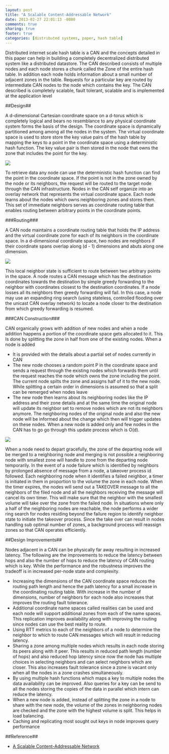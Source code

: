 ```yaml
---
layout: post
title: "A Scalable Content-Addressable Network"
date: 2013-02-27 22:01:13 -0800
comments: true
sharing: true
footer: true
categories: [distributed systems, paper, hash table]
---
```


Distributed internet scale hash table is a CAN and the concepts detailed in this paper can help in building a completely decentralized distributed system like a distributed datastore. The CAN described consists of multiple nodes and each node stores a chunk called the Zone of the entire hash table. In addition each node holds information about a small number of adjacent zones in the table. Requests for a particular key are routed by intermediate CAN nodes to the node which contains the key. The CAN described is completely scalable, fault tolerant, scalable and is implemented at the application level
<!--more-->

##Design##

A d-dimensional Cartesian coordinate space on a d-torus which is completely logical and bears no resemblance to any physical coordinate system forms the basis of the design. The coordinate space is dynamically partitioned among among all the nodes in the system. The virtual coordinate space is used to store store the key value pairs of the hash table by mapping the keys to a point in the coordinate space using a deterministic hash function. The key value pair is then stored in the node that owns the zone that includes the point for the key. 

<img src="{{ root_url }}/images/can/can-coordinates.png" ALIGN=”center” />

To retrieve data any node can use the deterministic hash function can find the point in the coordinate space. If the point is not in the zone owned by the node or its neighbors, the request will be routed to the target node through the CAN infrastructure. Nodes in the CAN self organize into an overlay network that represents the virtual coordinate space. Each node learns about the nodes which owns neighboring zones and stores them. This set of immediate neighbors serves as coordinate routing table that enables routing between arbitrary points in the coordinate points. 

###Routing###

A CAN node maintains a coordinate routing table that holds the IP address and the virtual coordinate zone for each of its neighbors in the coordinate space. In a d-dimensional coordinate space, two nodes are neighbors if their coordinate spans overlap along (d - 1) dimensions and abuts along one dimension. 

<img src="{{ root_url }}/images/can/can-routing.png" ALIGN=”center” />

This local neighbor state is sufficient to route between two arbitrary points in the space. A node routes a CAN message which has the destination coordinates towards the destination by simple greedy forwarding to the neighbor with coordinates closest to the destination coordinates. If a node losses all its neighbors then greedy forwarding will fail. In this case, a node may use an expanding ring search (using stateless, controlled flooding over the unicast CAN overlay network) to locate a node closer to the destination from which greedy forwarding is resumed.

###CAN Construction###

CAN organically grows with addition of new nodes and when a node addition happens a portion of the coordinate space gets allocated to it. This Is done by splitting the zone in half from one of the existing nodes. When a node is added

- It is provided with the details about a partial set of nodes currently in CAN 
- The new node chooses a random point P in the coordinate space and sends a request through the existing nodes which forwards them until the request reaches the node which owns the zone including the point. The current node spilts the zone and assigns half of it to the new node. While splitting a certain order in dimensions is assumed so that a split can be remerged when nodes leave
- The new node then learns about its neighboring nodes like the IP address and their zone details and at the same time the original node will update its neighbor set to remove nodes which are not its neighbors anymore. The neighboring nodes of the original node and also the new node will be informed about the change which then will trigger updates on these nodes. When a new node is added only and few nodes in the CAN has to go go through this update process which is O(d).

<img src="{{ root_url }}/images/can/can-bootstrap.png" ALIGN=”center” />

When a node need to depart gracefully, the zone of the departing node will be merged to a neighboring node and merging is not possible a neighboring node with smallest zone will handle to zone from the departing node temporarily. In the event of a node failure which is identified by neighbors by prolonged absence of message from a node, a takeover process id followed. Each neighboring node when it identifies a failed neighbor, a timer is initiated in them in proportion to the volume the zone in each node. When the timer expires, the nodes will send out a TAKEOVER message to all the neighbors of the filed node and all the neighbors receiving the message will cancel its own timer. This will make sure that the neighbor with the smallest volume will take over the zone from the failed node. In situations where only a half of the neighboring nodes are reachable, the node performs a wider ring search for nodes residing beyond the failure region to identify neighbor state to initiate the takeover process. Since the take over can result in nodes handling sub optimal number of zones, a background process will reassign zones so that CAN operates efficiently.

##Design Improvements##

Nodes adjacent in a CAN can be physically far away resulting in increased latency. The following are the improvements to reduce the latency between hops  and also the number of hops to reduce the latency of CAN routing which is key. While the performance and the robustness improves the tradeoff is in increased per-node state and complexity.

- Increasing the dimensions of the CAN coordinate space reduces the routing path length and hence the path latency for a small increase in the coordinating routing table. With increase in the number of dimensions, number of neighbors for each node also increases that improves the routing fault tolerance.
- Additional coordinate name spaces called realities can be used and each node will support additional zones from each of the name spaces. This replication improves availability along with improving the routing since nodes can use the best reality to route.
- Using RTT metrics to each of the neighbors of a node to determine the neighbor to which to route CAN messages which will result in reducing latency.
- Sharing a zone among multiple nodes which results in each node storing its peers along with it peer. This results in reduced path length (number of hops) and also reduced hop latency since now the node has multiple choices in selecting neighbors and can select neighbors which are closer. This also increases fault tolerance since a zone is vacant only when all the nodes in a zone crashes simultaneously.
- By using multiple hash functions which maps a key to multiple nodes the data availability can be improved. Also queries for a key can be send to all the nodes storing the copies of the data in parallel which intern can reduce the latency.
- When a new node is added, instead of splitting the zone in a node to share with the new node, the volume of the zones in neighboring nodes are checked and the zone with the highest volume is split. This helps in load balancing.
- Caching and replicating most sought out keys in node improves query performance 

##Reference##

- [A Scalable Content-Addressable Network](http://conferences.sigcomm.org/sigcomm/2001/p13-ratnasamy.pdf)
